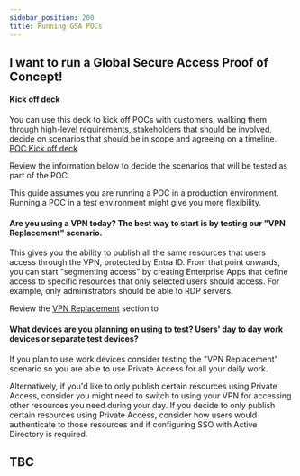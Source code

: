 ```yaml
---
sidebar_position: 200
title: Running GSA POCs
---
```


## I want to run a Global Secure Access Proof of Concept!



#### Kick off deck
You can use this deck to kick off POCs with customers, walking them through high-level requirements, stakeholders that should be involved, decide on scenarios that should be in scope and agreeing on a timeline.\
[POC Kick off deck](https://github.com/microsoft/GlobalSecureAccess/blob/main/website/content/Security%20Service%20Edge%20-%20PoC%20Kickoff.pptx)


Review the information below to decide the scenarios that will be tested as part of the POC.

This guide assumes you are running a POC in a production environment. Running a POC in a test environment might give you more flexibility.

#### Are you using a VPN today? The best way to start is by testing our "VPN Replacement" scenario.
This gives you the ability to publish all the same resources that users access through the VPN, protected by Entra ID.
From that point onwards, you can start "segmenting access" by creating Enterprise Apps that define access to specific resources that only selected users should access. For example, only administrators should be able to RDP servers.

Review the [VPN Replacement](./Entra%20Private%20Access/VPNReplacement.md) section to

#### What devices are you planning on using to test? Users' day to day work devices or separate test devices?
If you plan to use work devices consider testing the "VPN Replacement" scenario so you are able to use Private Access for all your daily work.

Alternatively, if you'd like to only publish certain resources using Private Access, consider you might need to switch to using your VPN for accessing other resources you need during your day.
If you decide to only publish certain resources using Private Access, consider how users would authenticate to those resources and if configuring SSO with Active Directory is required.

## TBC